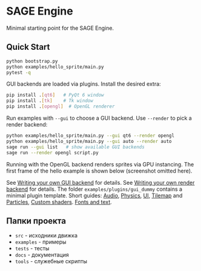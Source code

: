# SAGE Engine

Minimal starting point for the SAGE Engine.

## Quick Start

```bash
python bootstrap.py
python examples/hello_sprite/main.py
pytest -q
```

GUI backends are loaded via plugins. Install the desired extra:

```bash
pip install .[qt6]   # PyQt 6 window
pip install .[tk]    # Tk window
pip install .[opengl]  # OpenGL renderer
```

Run examples with `--gui` to choose a GUI backend. Use `--render` to pick a render backend:

```bash
python examples/hello_sprite/main.py --gui qt6 --render opengl
python examples/hello_sprite/main.py --gui auto --render auto
sage run --gui list   # show available GUI backends
sage run --render opengl script.py
```

Running with the OpenGL backend renders sprites via GPU instancing. The first
frame of the hello example is shown below (screenshot omitted here).

See [Writing your own GUI backend](docs/writing_gui_backend.md) for details.
See [Writing your own render backend](docs/writing_render_backend.md) for details.
The folder `examples/plugins/gui_dummy` contains a minimal plugin template.
Short guides: [Audio](docs/audio_quickstart.md),
[Physics](docs/physics_quickstart.md),
[UI](docs/ui_quickstart.md),
[Tilemap](docs/tilemap_quickstart.md) and
[Particles](docs/particles_quickstart.md),
[Custom shaders](docs/render_shaders.md).
[Fonts and text](docs/fonts_and_text.md).

## Папки проекта

- `src` - исходники движка
- `examples` - примеры
- `tests` - тесты
- `docs` - документация
- `tools` - служебные скрипты
